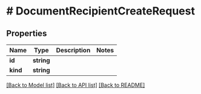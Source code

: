 # # DocumentRecipientCreateRequest

## Properties

Name | Type | Description | Notes
------------ | ------------- | ------------- | -------------
**id** | **string** |  |
**kind** | **string** |  |

[[Back to Model list]](../../README.md#models) [[Back to API list]](../../README.md#endpoints) [[Back to README]](../../README.md)

